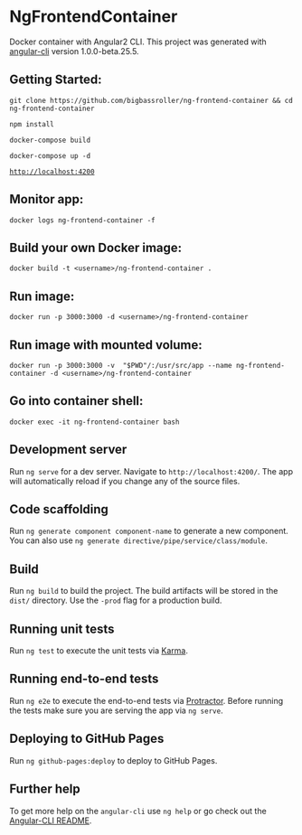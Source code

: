 # NgFrontendContainer
Docker container with Angular2 CLI. This project was generated with [angular-cli](https://github.com/angular/angular-cli) version 1.0.0-beta.25.5.

## Getting Started:

`git clone https://github.com/bigbassroller/ng-frontend-container && cd ng-frontend-container`

`npm install`

`docker-compose build`

`docker-compose up -d`

[`http://localhost:4200`](http://localhost:4200/)

## Monitor app:
`docker logs ng-frontend-container -f`
## Build your own Docker image:
`docker build -t <username>/ng-frontend-container .`
## Run image:
`docker run -p 3000:3000 -d <username>/ng-frontend-container`
## Run image with mounted volume:
`docker run -p 3000:3000 -v  "$PWD"/:/usr/src/app --name ng-frontend-container -d <username>/ng-frontend-container`
## Go into container shell:
`docker exec -it ng-frontend-container bash`


## Development server
Run `ng serve` for a dev server. Navigate to `http://localhost:4200/`. The app will automatically reload if you change any of the source files.

## Code scaffolding

Run `ng generate component component-name` to generate a new component. You can also use `ng generate directive/pipe/service/class/module`.

## Build

Run `ng build` to build the project. The build artifacts will be stored in the `dist/` directory. Use the `-prod` flag for a production build.

## Running unit tests

Run `ng test` to execute the unit tests via [Karma](https://karma-runner.github.io).

## Running end-to-end tests

Run `ng e2e` to execute the end-to-end tests via [Protractor](http://www.protractortest.org/).
Before running the tests make sure you are serving the app via `ng serve`.

## Deploying to GitHub Pages

Run `ng github-pages:deploy` to deploy to GitHub Pages.

## Further help

To get more help on the `angular-cli` use `ng help` or go check out the [Angular-CLI README](https://github.com/angular/angular-cli/blob/master/README.md).
